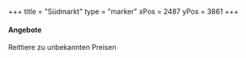 +++
title = "Südmarkt"
type = "marker"
xPos = 2487
yPos = 3861
+++

#### Angebote
Reittiere zu unbekannten Preisen